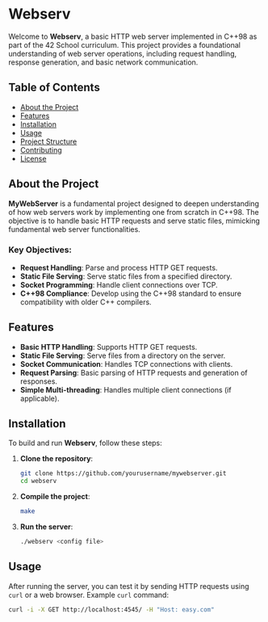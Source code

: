 # Webserv

Welcome to **Webserv**, a basic HTTP web server implemented in C++98 as part of the 42 School curriculum. This project provides a foundational understanding of web server operations, including request handling, response generation, and basic network communication.

## Table of Contents

- [About the Project](#about-the-project)
- [Features](#features)
- [Installation](#installation)
- [Usage](#usage)
- [Project Structure](#project-structure)
- [Contributing](#contributing)
- [License](#license)

## About the Project

**MyWebServer** is a fundamental project designed to deepen understanding of how web servers work by implementing one from scratch in C++98. The objective is to handle basic HTTP requests and serve static files, mimicking fundamental web server functionalities.

### Key Objectives:
- **Request Handling**: Parse and process HTTP GET requests.
- **Static File Serving**: Serve static files from a specified directory.
- **Socket Programming**: Handle client connections over TCP.
- **C++98 Compliance**: Develop using the C++98 standard to ensure compatibility with older C++ compilers.

## Features

- **Basic HTTP Handling**: Supports HTTP GET requests.
- **Static File Serving**: Serve files from a directory on the server.
- **Socket Communication**: Handles TCP connections with clients.
- **Request Parsing**: Basic parsing of HTTP requests and generation of responses.
- **Simple Multi-threading**: Handles multiple client connections (if applicable).

## Installation

To build and run **Webserv**, follow these steps:

1. **Clone the repository**:
    ```bash
    git clone https://github.com/yourusername/mywebserver.git
    cd webserv
    ```

2. **Compile the project**:
    ```bash
    make
    ```

3. **Run the server**:
    ```bash
    ./webserv <config file>
    ```

## Usage

After running the server, you can test it by sending HTTP requests using `curl` or a web browser. Example `curl` command:

```bash
curl -i -X GET http://localhost:4545/ -H "Host: easy.com"
